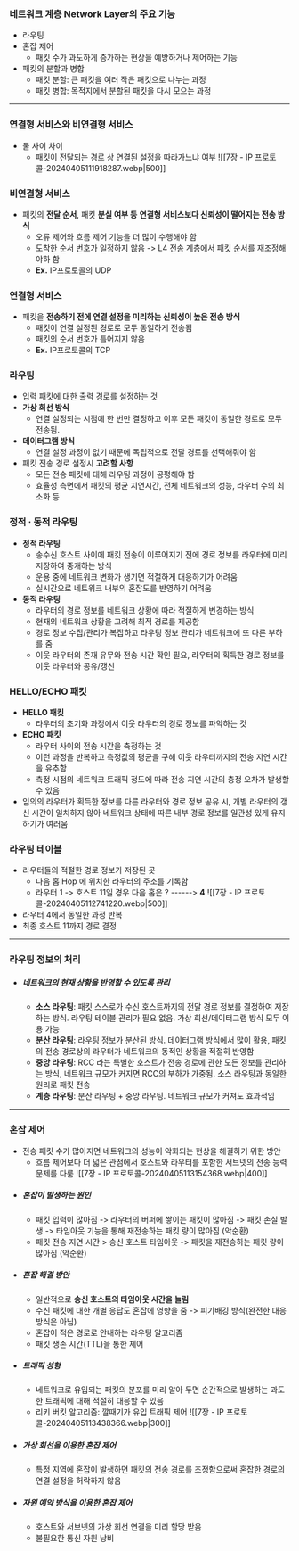### 네트워크 계층 Network Layer의 주요 기능
- 라우팅
- 혼잡 제어
	- 패킷 수가 과도하게 증가하는 현상을 예방하거나 제어하는 기능
- 패킷의 분할과 병합
	- 패킷 분할: 큰 패킷을 여러 작은 패킷으로 나누는 과정
	- 패킷 병합: 목적지에서 분할된 패킷을 다시 모으는 과정
---
### 연결형 서비스와 비연결형 서비스
- 둘 사이 차이
	- 패킷이 전달되는 경로 상 연결된 설정을 따라가느냐 여부
![[7장 - IP 프로토콜-20240405111918287.webp|500]]
### 비연결형 서비스
- 패킷의 **전달 순서**, 패킷 **분실 여부 등** **연결형 서비스보다 신뢰성이 떨어지는 전송 방식**
	- 오류 제어와 흐름 제어 기능을 더 많이 수행해야 함
	- 도착한 순서 번호가 일정하지 않음 -> L4 전송 계층에서 패킷 순서를 재조정해야하 함
	- **Ex.** IP프로토콜의 UDP
### 연결형 서비스
- 패킷을 **전송하기 전에 연결 설정을 미리하는 신뢰성이 높은 전송 방식**
	- 패킷이 연결 설정된 경로로 모두 동일하게 전송됨
	- 패킷의 순서 번호가 틀어지지 않음
	- **Ex.** IP프로토콜의 TCP
### 라우팅
- 입력 패킷에 대한 출력 경로를 설정하는 것
- **가상 회선 방식**
	- 연결 설정되는 시점에 한 번만 결정하고 이후 모든 패킷이 동일한 경로로 모두 전송됨.
- **데이터그램 방식**
	- 연결 설정 과정이 없기 때문에 독립적으로 전달 경로를 선택해줘야 함
- 패킷 전송 경로 설정시 **고려할 사항**
	- 모든 전송 패킷에 대해 라우팅 과정이 공평해야 함
	- 효율성 측면에서 패킷의 평균 지연시간, 전체 네트워크의 성능, 라우터 수의 최소화 등
### 정적 · 동적 라우팅
- **정적 라우팅**
	- 송수신 호스트 사이에 패킷 전송이 이루어지기 전에 경로 정보를 라우터에 미리 저장하여 중개하는 방식
	- 운용 중에 네트워크 변화가 생기면 적절하게 대응하기가 어려움
	- 실시간으로 네트워크 내부의 혼잡도를 반영하기 어려움
- **동적 라우팅**
	- 라우터의 경로 정보를 네트워크 상황에 따라 적절하게 변경하는 방식
	- 현재의 네트워크 상황을 고려해 최적 경로를 제공함
	- 경로 정보 수집/관리가 복잡하고 라우팅 정보 관리가 네트워크에 또 다른 부하를 줌
	- 이웃 라우터의 존재 유무와 전송 시간 확인 필요, 라우터의 획득한 경로 정보를 이웃 라우터와 공유/갱신
### HELLO/ECHO 패킷
- **HELLO 패킷**
	- 라우터의 초기화 과정에서 이웃 라우터의 경로 정보를 파악하는 것
- **ECHO 패킷**
	- 라우터 사이의 전송 시간을 측정하는 것
	- 이런 과정을 반복하고 측정값의 평균을 구해 이웃 라우터까지의 전송 지연 시간을 유추함
	- 측정 시점의 네트워크 트래픽 정도에 따라 전송 지연 시간의 충정 오차가 발생할 수 있음
- 임의의 라우터가 획득한 정보를 다른 라우터와 경로 정보 공유 시, 개별 라우터의 갱신 시간이 일치하지 않아 네트워크 상태에 따른 내부 경로 정보를 일관성 있게 유지하기가 여러움
### 라우팅 테이블
- 라우터들의 적절한 경로 정보가 저장된 곳
	- 다음 홉 Hop 에 위치한 라우터의 주소를 기록함
	- 라우터 1 -> 호스트 11일 경우 다음 홉은 ? ------> **4**
![[7장 - IP 프로토콜-20240405112741220.webp|500]]
- 라우터 4에서 동일한 과정 반복
- 최종 호스트 11까지 경로 결정
---
### 라우팅 정보의 처리
- ##### 네트워크의 현재 상황을 반영할 수 있도록 관리
	- **소스 라우팅**: 패킷 스스로가 수신 호스트까지의 전달 경로 정보를 결정하여 저장하는 방식. 라우팅 테이블 관리가 필요 없음. 가상 회선/데이터그램 방식 모두 이용 가능
	- **분산 라우팅**: 라우팅 정보가 분산된 방식. 데이터그램 방식에서 많이 활용, 패킷의 전송 경로상의 라우터가 네트워크의 동적인 상황을 적절히 반영함
	- **중앙 라우팅**: RCC 라는 특별한 호스트가 전송 경로에 관한 모든 정보를 관리하는 방식, 네트워크 규모가 커지면 RCC의 부하가 가중됨. 소스 라우팅과 동일한 원리로 패킷 전송
	- **계층 라우팅**: 분산 라우팅 + 중앙 라우팅. 네트워크 규모가 커져도 효과적임
---
### 혼잡 제어
- 전송 패킷 수가 많아지면 네트워크의 성능이 악화되는 현상을 해결하기 위한 방안
	- 흐름 제어보다 더 넓은 관점에서 호스트와 라우터를 포함한 서브넷의 전송 능력 문제를 다룸
![[7장 - IP 프로토콜-20240405113154368.webp|400]]
- ##### 혼잡이 발생하는 원인
	- 패킷 입력이 많아짐 -> 라우터의 버퍼에 쌓이는 패킷이 많아짐 -> 패킷 손실 발생 -> 타임아웃 기능을 통해 재전송하는 패킷 량이 많아짐 (악순환)
	- 패킷 전송 지연 시간 > 송신 호스트 타임아웃 -> 패킷을 재전송하는 패킷 량이 많아짐 (악순환)
- ##### 혼잡 해결 방안
	- 일반적으로 **송신 호스트의 타임아웃 시간을 늘림**
	- 수신 패킷에 대한 개별 응답도 혼잡에 영향을 줌 -> 피기배깅 방식(완전한 대응 방식은 아님)
	- 혼잡이 적은 경로로 안내하는 라우팅 알고리즘
	- 패킷 생존 시간(TTL)을 통한 제어
- ##### **트래픽 성형**
	- 네트워크로 유입되는 패킷의 분포를 미리 알아 두면 순간적으로 발생하는 과도한 트래픽에 대해 적절히 대응할 수 있음
	- 리키 버킷 알고리즘: 깔때기가 유입 트래픽 제어
![[7장 - IP 프로토콜-20240405113438366.webp|300]]
- ##### **가상 회선을 이용한 혼잡 제어**
	- 특정 지역에 혼잡이 발생하면 패킷의 전송 경로를 조정함으로써 혼잡한 경로의 연결 설정을 허락하지 않음
- ##### **자원 예약 방식을 이용한 혼잡 제어**
	- 호스트와 서브넷의 가상 회선 연결을 미리 할당 받음
	- 불필요한 통신 자원 낭비